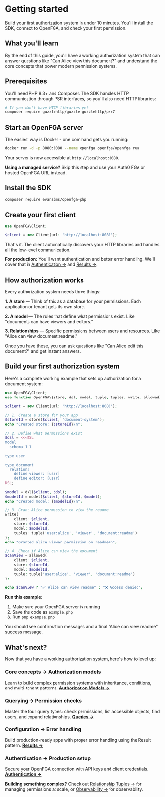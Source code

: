 # Getting started

Build your first authorization system in under 10 minutes. You'll install the SDK, connect to OpenFGA, and check your first permission.

## What you'll learn

By the end of this guide, you'll have a working authorization system that can answer questions like "Can Alice view this document?" and understand the core concepts that power modern permission systems.

## Prerequisites

You'll need PHP 8.3+ and Composer. The SDK handles HTTP communication through PSR interfaces, so you'll also need HTTP libraries:

```bash
# If you don't have HTTP libraries yet
composer require guzzlehttp/guzzle guzzlehttp/psr7
```

## Start an OpenFGA server

The easiest way is Docker - one command gets you running:

```bash
docker run -d -p 8080:8080 --name openfga openfga/openfga run
```

Your server is now accessible at `http://localhost:8080`.

**Using a managed service?** Skip this step and use your Auth0 FGA or hosted OpenFGA URL instead.

## Install the SDK

```bash
composer require evansims/openfga-php
```

## Create your first client

```php
use OpenFGA\Client;

$client = new Client(url: 'http://localhost:8080');
```

That's it. The client automatically discovers your HTTP libraries and handles all the low-level communication.

**For production:** You'll want authentication and better error handling. We'll cover that in [Authentication →](Authentication.md) and [Results →](Results.md).

## How authorization works

Every authorization system needs three things:

**1. A store** — Think of this as a database for your permissions. Each application or tenant gets its own store.

**2. A model** — The rules that define what permissions exist. Like "documents can have viewers and editors."

**3. Relationships** — Specific permissions between users and resources. Like "Alice can view document:readme."

Once you have these, you can ask questions like "Can Alice edit this document?" and get instant answers.

## Build your first authorization system

Here's a complete working example that sets up authorization for a document system:

```php
use OpenFGA\Client;
use function OpenFGA\{store, dsl, model, tuple, tuples, write, allowed};

$client = new Client(url: 'http://localhost:8080');

// 1. Create a store for your app
$storeId = store($client, 'document-system');
echo "Created store: {$storeId}\n";

// 2. Define what permissions exist
$dsl = <<<DSL
model
  schema 1.1

type user

type document
  relations
    define viewer: [user]
    define editor: [user] 
DSL;

$model = dsl($client, $dsl);
$modelId = model($client, $storeId, $model);
echo "Created model: {$modelId}\n";

// 3. Grant Alice permission to view the readme
write(
    client: $client,
    store: $storeId,
    model: $modelId,
    tuples: tuple('user:alice', 'viewer', 'document:readme')
);
echo "Granted alice viewer permission on readme\n";

// 4. Check if Alice can view the document
$canView = allowed(
    client: $client,
    store: $storeId,
    model: $modelId,
    tuple: tuple('user:alice', 'viewer', 'document:readme')
);

echo $canView ? "✅ Alice can view readme" : "❌ Access denied";
```

**Run this example:**

1. Make sure your OpenFGA server is running
2. Save the code as `example.php` 
3. Run `php example.php`

You should see confirmation messages and a final "Alice can view readme" success message.

## What's next?

Now that you have a working authorization system, here's how to level up:

### Core concepts → Authorization models
Learn to build complex permission systems with inheritance, conditions, and multi-tenant patterns.
**[Authorization Models →](Models.md)**

### Querying → Permission checks  
Master the four query types: check permissions, list accessible objects, find users, and expand relationships.
**[Queries →](Queries.md)**

### Configuration → Error handling
Build production-ready apps with proper error handling using the Result pattern.
**[Results →](Results.md)**

### Authentication → Production setup
Secure your OpenFGA connection with API keys and client credentials.
**[Authentication →](Authentication.md)**

**Building something complex?** Check out [Relationship Tuples →](Tuples.md) for managing permissions at scale, or [Observability →](Observability.md) for observability.

